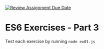 [![Review Assignment Due Date](https://classroom.github.com/assets/deadline-readme-button-22041afd0340ce965d47ae6ef1cefeee28c7c493a6346c4f15d667ab976d596c.svg)](https://classroom.github.com/a/41HGAbem)
# ES6 Exercises - Part 3

Test each exercise by running `node ex01.js`

